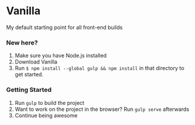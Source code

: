 # Vanilla
My default starting point for all front-end builds

### New here?
1. Make sure you have Node.js installed
2. Download Vanilla
3. Run `$ npm install --global gulp && npm install` in that directory to get started.

### Getting Started
1. Run `gulp` to build the project
2. Want to work on the project in the browser? Run `gulp serve` afterwards
3. Continue being awesome

